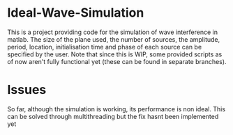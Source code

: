 # Ideal-Wave-Simulation
This is a project providing code for the simulation of wave interference in matlab. The size of the plane used,
the number of sources, the amplitude, period, location, initialisation time and phase of each source can be specified by the user.
Note that since this is WIP, some provided scripts as of now aren't fully functional yet (these can be found in separate branches).

# Issues
So far, although the simulation is working, its performance is non ideal. This can be solved through multithreading
but the fix hasnt been implemented yet